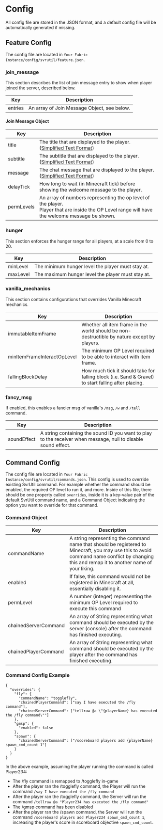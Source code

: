 # Config
All config file are stored in the JSON format, and a default config file will be automatically generated if missing.
## Feature Config
The config file are located in `Your Fabric Instance/config/svrutil/feature.json`.

### join_message
This section describes the list of join message entry to show when player joined the server, described below.

| Key     | Description                                 |
|---------|---------------------------------------------|
| entries | An array of Join Message Object, see below. |

#### Join Message Object
| Key        | Description                                                                                                                                       |
|------------|---------------------------------------------------------------------------------------------------------------------------------------------------|
| title      | The title that are displayed to the player. ([Simplified Text Format](https://placeholders.pb4.eu/user/text-format/))                             |
| subtitle   | The subtitle that are displayed to the player. ([Simplified Text Format](https://placeholders.pb4.eu/user/text-format/))                          |
| message    | The chat message that are displayed to the player. ([Simplified Text Format](https://placeholders.pb4.eu/user/text-format/))                      |
| delayTick  | How long to wait (in Minecraft tick) before showing the welcome message to the player.                                                            |
| permLevels | An array of numbers representing the op level of the player.<br>Player that are inside the OP Level range will have the welcome message be shown. |

### hunger
This section enforces the hunger range for all players, at a scale from 0 to 20.

| Key      | Description                                       |
|----------|---------------------------------------------------|
| minLevel | The minimum hunger level the player must stay at. |
| maxLevel | The maximum hunger level the player must stay at. |

### vanilla_mechanics
This section contains configurations that overrides Vanilla Minecraft mechanics.

| Key                         | Description                                                                                         |
|-----------------------------|-----------------------------------------------------------------------------------------------------|
| immutableItemFrame          | Whether all item frame in the world should be non-destructible by nature except by players.         |
| minItemFrameInteractOpLevel | The minimum OP Level required to be able to interact with item frame.                               |
| fallingBlockDelay           | How much tick it should take for falling block (i.e. Sand & Gravel) to start falling after placing. |

### fancy_msg
If enabled, this enables a fancier msg of vanilla's `/msg`, `/w` and `/tell` command.

| Key         | Description                                                                                                   |
|-------------|---------------------------------------------------------------------------------------------------------------|
| soundEffect | A string containing the sound ID you want to play to the receiver when message, null to disable sound effect. |

## Command Config
The config file are located in `Your Fabric Instance/config/svrutil/commands.json`.
This config is used to override existing SvrUtil command. For example whether the command should be enabled, the required OP level to run it, and more.
Inside of this file, there should be one property called `overrides`, inside it is a key-value pair of the default SvrUtil command name, and a Command Object indicating the option you want to override for that command.

### Command Object
| Key                  | Description                                                                                                                                                                                  |
|----------------------|----------------------------------------------------------------------------------------------------------------------------------------------------------------------------------------------|
| commandName          | A string representing the command name that should be registered to Minecraft, you may use this to avoid command name conflict by changing this and remap it to another name of your liking. |
| enabled              | If false, this command would not be registered in Minecraft at all, essentially disabling it.                                                                                                |
| permLevel            | A number (integer) representing the minimum OP Level required to execute this command                                                                                                        |
| chainedServerCommand | An array of String representing what command should be executed by the server (console) after the command has finished executing.                                                            |
| chainedPlayerCommand | An array of String representing what command should be executed by the player after the command has finished executing.                                                                      |

### Command Config Example
```
{
  "overrides": {
    "fly": {
      "commandName": "togglefly",
      "chainedPlayerCommand": ["say I have executed the /fly command"],
      "chainedServerCommand": ["tellraw @a \"{playerName} has executed the /fly command\""]
    },
    "gmsp": {
      "enabled": false
    },
    "spawn": {
      "chainedServerCommand": ["/scoreboard players add {playerName} spawn_cmd_count 1"]
    }
  }
}
```

In the above example, assuming the player running the command is called Player234:
- The /fly command is remapped to /togglefly in-game
- After the player ran the /togglefly command, the Player will run the command `/say I have executed the /fly command`
- After the player ran the /togglefly command, the Server will run the command `/tellraw @a "Player234 has executed the /fly command"`
- The /gmsp command has been disabled
- After the player ran the /spawn command, the Server will run the command `/scoreboard players add Player234 spawn_cmd_count 1`, increasing the player's score in scoreboard objective `spawn_cmd_count`.